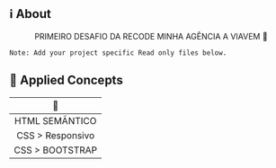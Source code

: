 ## :information_source: About

<div align="center">

PRIMEIRO DESAFIO DA RECODE MINHA AGÊNCIA A VIAVEM 🚀

</div>

```text
Note: Add your project specific Read only files below.
```

## :brain: **Applied Concepts**

<div align="center">

| :page_facing_up: |
| :--------------: |
|  HTML SEMÃNTICO  |
| CSS > Responsivo |
| CSS > BOOTSTRAP  |

</div>

